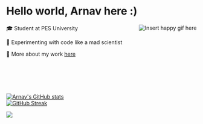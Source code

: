 # Hello world, Arnav here :)

<img alt="Insert happy gif here" src="https://i.giphy.com/media/ule4vhcY1xEKQ/200w.webp" align="right" margin="0 20px 0 0"/>

🎓 Student at PES University

🧪 Experimenting with code like a mad scientist

🔭 More about my work [here](https://arnxv0.github.io/portfolio/)


<br><br><br><br>


[![Arnav's GitHub stats](https://github-readme-stats.vercel.app/api?username=arnxv0&count_private=true&show_icons=true&hide_border=true&bg_color=090C10&title_color=FE5454&text_color=ffffffff)](https://github.com/arnxv0)
<br>
[![GitHub Streak](http://github-readme-streak-stats.herokuapp.com?user=arnxv0&hide_border=true&background=090C10&sideNums=FE5454&fire=FE5454&stroke=4C71F1&currStreakLabel=FFFFFF&dates=4C71F1&sideLabels=FFFFFF&ring=FE5454&currStreakNum=FE5454)](https://github.com/arnxv0)

![](https://komarev.com/ghpvc/?username=arnxv0)

<!--
**arnxv0/arnxv0** is a ✨ _special_ ✨ repository because its `README.md` (this file) appears on your GitHub profile

[![Arnav's GitHub stats](https://github-readme-stats.vercel.app/api/top-langs/?username=arnxv0&count_private=true&show_icons=true&bg_color=090C10&title_color=FE5454&text_color=ffffffff&layout=compact)](https://github.com/arnxv0) 

Here are some ideas to get you started:

- 🔭 I’m currently working on ...
- 🌱 I’m currently learning ...
- 👯 I’m looking to collaborate on ...
- 🤔 I’m looking for help with ...
- 💬 Ask me about ...
- 📫 How to reach me: ...
- 😄 Pronouns: ...
- ⚡ Fun fact: ...
-->
